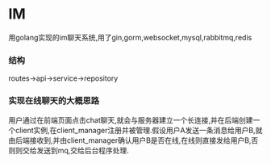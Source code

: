 # IM
用golang实现的im聊天系统,用了gin,gorm,websocket,mysql,rabbitmq,redis

### 结构
routes->api->service->repository

### 实现在线聊天的大概思路
用户通过在前端页面点击chat聊天,就会与服务器建立一个长连接,并在后端创建一个client实例,在client_manager注册并被管理.假设用户A发送一条消息给用户B,就由后端接收到,并由client_manager确认用户B是否在线,在线则直接发给用户B,否则则交给发送到mq,交给后台程序处理.
